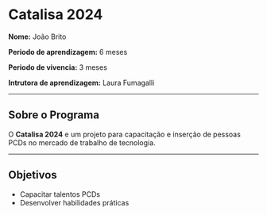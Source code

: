 # Catalisa 2024

**Nome:** João Brito 

**Periodo de aprendizagem:** 6 meses

**Periodo de vivencia:** 3 meses

**Intrutora de aprendizagem:** Laura Fumagalli

---

## Sobre o Programa

O **Catalisa 2024** e um projeto para capacitação e inserção de pessoas PCDs no mercado de trabalho de tecnologia.

---

## Objetivos

- Capacitar talentos PCDs
- Desenvolver habilidades práticas